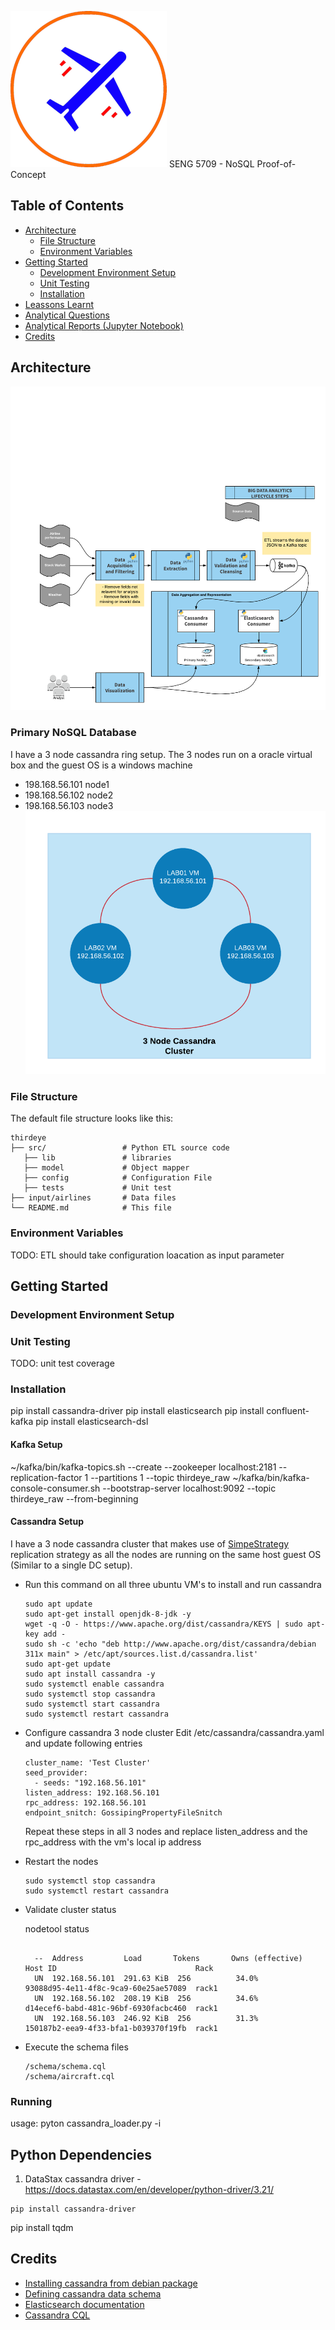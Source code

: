 ![Third Eye](images/air.png)
SENG 5709 - NoSQL Proof-of-Concept

## Table of Contents
- [Architecture](#architecture)
  - [File Structure](#file-structure)
  - [Environment Variables](#environment-variables)
- [Getting Started](#getting-started)
  - [Development Environment Setup](#development-environment-setup)
  - [Unit Testing](#unit-testing)
  - [Installation](#installation)
- [Leassons Learnt](leassons_learnt.md)
- [Analytical Questions](analysis.md)
- [Analytical Reports (Jupyter Notebook)](visualization/airline_performance.ipynb)
- [Credits](#credits)

## Architecture
![Third Eye](images/etl.png)
### Primary NoSQL Database
I have a 3 node cassandra ring setup.
The 3 nodes run on a oracle virtual box and the guest OS is a windows machine
- 198.168.56.101 node1
- 198.168.56.102 node2
- 198.168.56.103 node3
![Third Eye](images/cassandra_setup.png)


### File Structure

The default file structure looks like this:

```
thirdeye
├── src/                 # Python ETL source code
   ├── lib               # libraries
   ├── model             # Object mapper
   ├── config            # Configuration File
   ├── tests             # Unit test
├── input/airlines       # Data files
└── README.md            # This file
```
### Environment Variables
TODO: ETL should take configuration loacation as input parameter

## Getting Started
### Development Environment Setup
### Unit Testing
TODO: unit test coverage

### Installation
pip install cassandra-driver
pip install elasticsearch
pip install confluent-kafka
pip install elasticsearch-dsl
#### Kafka Setup

~/kafka/bin/kafka-topics.sh --create --zookeeper localhost:2181 --replication-factor 1 --partitions 1 --topic thirdeye_raw
~/kafka/bin/kafka-console-consumer.sh --bootstrap-server localhost:9092 --topic thirdeye_raw --from-beginning

#### Cassandra Setup
I have a 3 node cassandra cluster that makes use of [SimpeStrategy](https://docs.datastax.com/en/archived/cassandra/3.0/cassandra/architecture/archDataDistributeReplication.html) replication strategy as all the nodes are running on the same host guest OS (Similar to a single DC setup).

- Run this command on all three ubuntu VM's to install and run cassandra
  ```
  sudo apt update
  sudo apt-get install openjdk-8-jdk -y
  wget -q -O - https://www.apache.org/dist/cassandra/KEYS | sudo apt-key add -
  sudo sh -c 'echo "deb http://www.apache.org/dist/cassandra/debian 311x main" > /etc/apt/sources.list.d/cassandra.list'
  sudo apt-get update
  sudo apt install cassandra -y
  sudo systemctl enable cassandra
  sudo systemctl stop cassandra
  sudo systemctl start cassandra
  sudo systemctl restart cassandra
  ```
- Configure cassandra 3 node cluster
Edit /etc/cassandra/cassandra.yaml and update following entries
  ```
  cluster_name: 'Test Cluster'
  seed_provider:
    - seeds: "192.168.56.101"
  listen_address: 192.168.56.101
  rpc_address: 192.168.56.101
  endpoint_snitch: GossipingPropertyFileSnitch
  ```
  Repeat these steps in all 3 nodes and replace listen_address and the rpc_address with the vm's local ip address

- Restart the nodes
  ```
  sudo systemctl stop cassandra
  sudo systemctl restart cassandra
  ```
- Validate cluster status

  nodetool status
  
  ```
    
    --  Address         Load       Tokens       Owns (effective)  Host ID                               Rack
    UN  192.168.56.101  291.63 KiB  256          34.0%             93088d95-4e11-4f8c-9ca9-60e25ae57089  rack1
    UN  192.168.56.102  208.19 KiB  256          34.6%             d14ecef6-babd-481c-96bf-6930facbc460  rack1
    UN  192.168.56.103  246.92 KiB  256          31.3%             150187b2-eea9-4f33-bfa1-b039370f19fb  rack1
  ```
- Execute the schema files
  ```
  /schema/schema.cql
  /schema/aircraft.cql
  ```
### Running
usage: pyton cassandra_loader.py -i <inputconfig file path>

## Python Dependencies
1. DataStax cassandra driver - https://docs.datastax.com/en/developer/python-driver/3.21/
```
pip install cassandra-driver
```

pip install tqdm

## Credits
- [Installing cassandra from debian package](https://cassandra.apache.org/doc/latest/getting_started/installing.html#installation-from-debian-packages)
- [Defining cassandra data schema](https://cassandra.apache.org/doc/latest/data_modeling/data_modeling_schema.html)
- [Elasticsearch documentation](https://www.elastic.co/guide/en/elasticsearch/reference/current/index.html)
- [Cassandra CQL](https://docs.datastax.com/en/cql-oss/3.3/cql/cqlIntro.html)